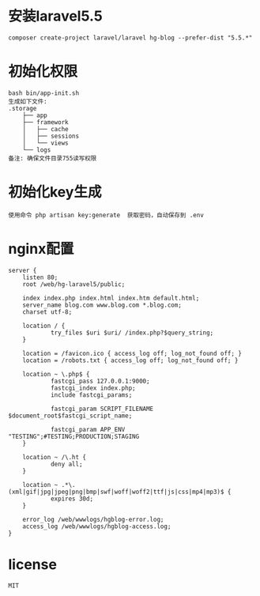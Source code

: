 # 安装laravel5.5
    composer create-project laravel/laravel hg-blog --prefer-dist "5.5.*"

# 初始化权限
    bash bin/app-init.sh
    生成如下文件:
    .storage
        ├── app
        ├── framework
        │   ├── cache
        │   ├── sessions
        │   └── views
        └── logs
    备注: 确保文件目录755读写权限

# 初始化key生成
    使用命令 php artisan key:generate  获取密码，自动保存到 .env

# nginx配置
    server {
        listen 80;
        root /web/hg-laravel5/public;

        index index.php index.html index.htm default.html;
        server_name blog.com www.blog.com *.blog.com;
        charset utf-8;

        location / {
                try_files $uri $uri/ /index.php?$query_string;
        }

        location = /favicon.ico { access_log off; log_not_found off; }
        location = /robots.txt { access_log off; log_not_found off; }

        location ~ \.php$ {
                fastcgi_pass 127.0.0.1:9000;
                fastcgi_index index.php;
                include fastcgi_params;

                fastcgi_param SCRIPT_FILENAME    $document_root$fastcgi_script_name;

                fastcgi_param APP_ENV "TESTING";#TESTING;PRODUCTION;STAGING
        }

        location ~ /\.ht {
                deny all;
        }

        location ~ .*\.(xml|gif|jpg|jpeg|png|bmp|swf|woff|woff2|ttf|js|css|mp4|mp3)$ {
                expires 30d;
        }

        error_log /web/wwwlogs/hgblog-error.log;
        access_log /web/wwwlogs/hgblog-access.log;
    }

# license
    MIT
